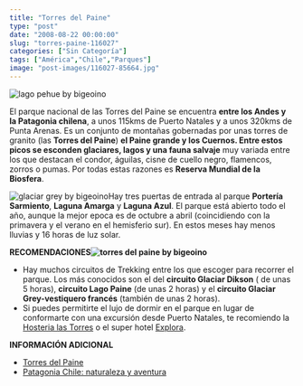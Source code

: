 ```yaml
---
title: "Torres del Paine"
type: "post"
date: "2008-08-22 00:00:00"
slug: "torres-paine-116027"
categories: ["Sin Categoría"]
tags: ["América","Chile","Parques"]
image: "post-images/116027-85664.jpg"
---
```


![lago pehue by bigeoino](post-images/116027-85664.jpg "lago pehue by bigeoino")

El parque nacional de las Torres del Paine se encuentra **entre los Andes y la Patagonia chilena**, a unos 115kms de Puerto Natales y a unos 320kms de Punta Arenas. Es un conjunto de montañas gobernadas por unas torres de granito (las **Torres del Paine**) **el Paine grande y los Cuernos. Entre estos picos se esconden glaciares, lagos y una fauna salvaje** muy variada entre los que destacan el condor, águilas, cisne de cuello negro, flamencos, zorros o pumas. Por todas estas razones es **Reserva Mundial de la Biosfera**.

![glaciar grey by bigeoino](post-images/116027-85663.jpg "glaciar grey by bigeoino")Hay tres puertas de entrada al parque **Portería Sarmiento**, **Laguna Amarga** y **Laguna Azul**. El parque está abierto todo el año, aunque la mejor epoca es de octubre a abril (coincidiendo con la primavera y el verano en el hemisferio sur). En estos meses hay menos lluvias y 16 horas de luz solar.

**RECOMENDACIONES![torres del paine by bigeoino](post-images/116027-85661.jpg "torres del paine by bigeoino")**

- Hay muchos circuitos de Trekking entre los que escoger para recorrer el parque. Los más conocidos son el del **circuito Glaciar Dikson** ( de unas 5 horas), **circuito Lago Paine** (de unas 2 horas) y el **circuito Glaciar Grey-vestiquero francés** (también de unas 2 horas).
- Si puedes permitirte el lujo de dormir en el parque en lugar de conformarte con una excursión desde Puerto Natales, te recomiendo la [Hosteria las Torres](http://www.lastorres.com/hotel.htm) o el super hotel [Explora](http://www.explora.com/patagonia_thehotel_es.php).

**INFORMACIÓN ADICIONAL**

- [Torres del Paine](http://www.torresdelpaine.com/)
- [Patagonia Chile: naturaleza y aventura](http://www.patagonia-chile.com/macrozonas/macropaine.php)